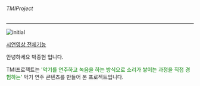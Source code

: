 ###### TMIProject
---


![initial](https://user-images.githubusercontent.com/78453968/120595481-6a66a500-c47d-11eb-93df-322a04859899.PNG)

[시연영상 전체기능](https://www.youtube.com/watch?v=4c7q10VifzI)

안녕하세요 박종현 입니다.

TMI프로젝트는 <span style="color:green">'악기를 연주하고 녹음을 하는 방식으로 소리가 쌓이는 과정을 직접 경험하는'</span> 악기 연주 콘텐츠를 만들어 본 프로젝트입니다.

